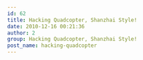 ```yaml
---
id: 62
title: Hacking Quadcopter, Shanzhai Style!
date: 2010-12-16 00:21:36
author: 2
group: Hacking Quadcopter, Shanzhai Style!
post_name: hacking-quadcopter
---
```


